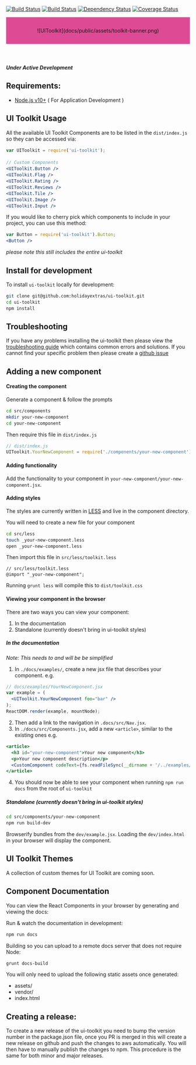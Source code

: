 [![Build Status](https://travis-ci.org/holidayextras/ui-toolkit.svg?branch=master)](https://travis-ci.org/holidayextras/ui-toolkit)
[![Build Status](https://circleci.com/gh/holidayextras/ui-toolkit.png?style=shield&circle-token=18f9f8e6fb4bb7d802d571d70889a2f996a58ee7)](https://circleci.com/gh/holidayextras/ui-toolkit)
[![Dependency Status](https://gemnasium.com/holidayextras/ui-toolkit.svg)](https://gemnasium.com/holidayextras/ui-toolkit)
[![Coverage Status](https://coveralls.io/repos/holidayextras/ui-toolkit/badge.svg?branch=master&service=github)](https://coveralls.io/github/holidayextras/ui-toolkit?branch=master)

<header style="background: rgb(222,75,149);padding:2em;text-align:center">
  ![UIToolkit](docs/public/assets/toolkit-banner.png)
</header>

##### Under Active Development

Requirements:
---

* [Node.js v10+](http://nodejs.org/) ( For Application Development )

UI Toolkit Usage
---

All the available UI Toolkit Components are to be listed in the `dist/index.js` so they can be accessed via:

```jsx
var UIToolkit = require('ui-toolkit');

// Custom Components
<UIToolkit.Button />
<UIToolkit.Flag />
<UIToolkit.Rating />
<UIToolkit.Reviews />
<UIToolkit.Tile />
<UIToolkit.Image />
<UIToolkit.Input />
```

If you would like to cherry pick which components to include in your project, you can use this method:

```jsx
var Button = require('ui-toolkit').Button;
<Button />
```
*please note this still includes the entire ui-toolkit*

Install for development
---

To install `ui-toolkit` locally for development:

```bash
git clone git@github.com:holidayextras/ui-toolkit.git
cd ui-toolkit
npm install
```

Troubleshooting
---
If you have any problems installing the ui-toolkit then please view the
[troubleshooting guide](/blob/master/TROUBLESHOOTING.md) which contains common errors and
solutions. If you cannot find your specific problem then please create a
[github issue](/../../issues)

Adding a new component
---
#### Creating the component
Generate a component & follow the prompts
```bash
cd src/components
mkdir your-new-component
cd your-new-component
```

Then require this file in `dist/index.js`
```javascript
// dist/index.js
UIToolkit.YourNewComponent = require('./components/your-new-component');
```

#### Adding functionality
Add the functionality to your component in `your-new-component/your-new-component.jsx`.

#### Adding styles
The styles are currently written in [LESS](http://lesscss.org/) and live in the component directory.

You will need to create a new file for your component
```bash
cd src/less
touch _your-new-component.less
open _your-new-component.less
```

Then import this file in `src/less/toolkit.less`
```less
// src/less/toolkit.less
@import "_your-new-component";
```

Running `grunt less` will compile this to `dist/toolkit.css`

#### Viewing your component in the browser
There are two ways you can view your component:

1. In the documentation
2. Standalone (currently doesn't bring in ui-toolkit styles)

##### In the documentation
_Note: This needs to and will be be simplified_

1. In `./docs/examples/`, create a new jsx file that describes your component. e.g.
```jsx
// docs/examples/YourNewComponent.jsx
var example = (
  <UIToolkit.YourNewComponent foo="bar" />
);
ReactDOM.render(example, mountNode);
```

2. Then add a link to the navigation in `.docs/src/Nav.jsx`.
3. In `./docs/src/Components.jsx`, add a new `<article>`, similar to the existing ones e.g.

```jsx
<article>
  <h3 id="your-new-component">Your new component</h3>
  <p>Your new component description</p>
  <CustomComponent codeText={fs.readFileSync(__dirname + '/../examples/YourNewComponent.jsx', 'utf8')} />
</article>
```

4. You should now be able to see your component when running `npm run docs` from the root of `ui-toolkit`

##### Standalone (currently doesn't bring in ui-toolkit styles)
```bash
cd src/components/your-new-component
npm run build-dev
```
Browserify bundles from the `dev/example.jsx`. Loading the `dev/index.html` in your browser will display the component.

UI Toolkit Themes
---
A collection of custom themes for UI Toolkit are coming soon.

Component Documentation
---

You can view the React Components in your browser by generating and viewing the docs:

Run & watch the documentation in development:
```bash
npm run docs
```

Building so you can upload to a remote docs server that does not require Node:
```bash
grunt docs-build
```

You will only need to upload the following static assets once generated:

+ assets/
+ vendor/
+ index.html

Creating a release:
---

To create a new release of the ui-toolkit you need to bump the version number in the package.json file, once you PR is merged in this will create a new release on github and push the changes to aws automatically. You will then have to manually publish the changes to npm. This procedure is the same for both minor and major releases.

